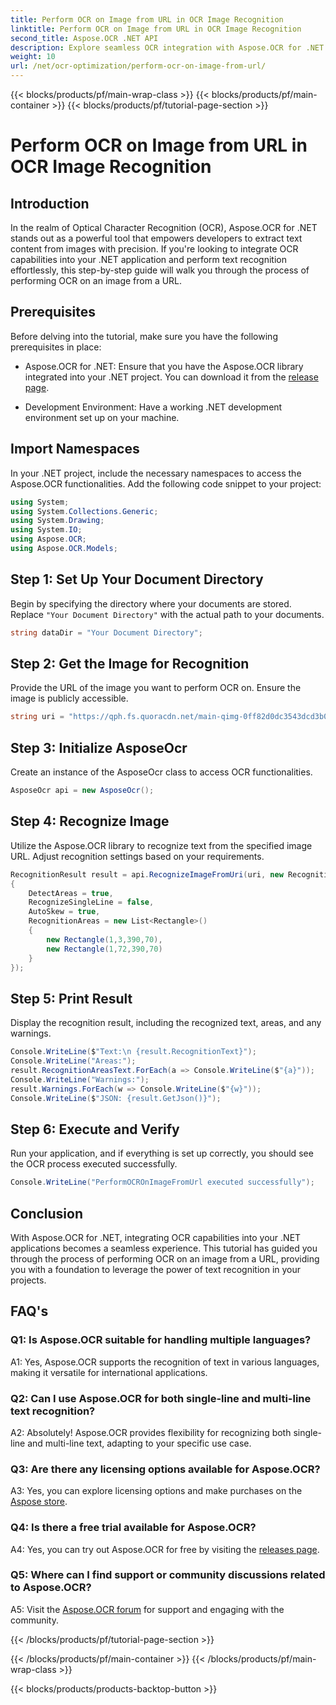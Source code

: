 ```yaml
---
title: Perform OCR on Image from URL in OCR Image Recognition
linktitle: Perform OCR on Image from URL in OCR Image Recognition
second_title: Aspose.OCR .NET API
description: Explore seamless OCR integration with Aspose.OCR for .NET. Recognize text from images with precision.
weight: 10
url: /net/ocr-optimization/perform-ocr-on-image-from-url/
---
```


{{< blocks/products/pf/main-wrap-class >}}
{{< blocks/products/pf/main-container >}}
{{< blocks/products/pf/tutorial-page-section >}}

# Perform OCR on Image from URL in OCR Image Recognition

## Introduction

In the realm of Optical Character Recognition (OCR), Aspose.OCR for .NET stands out as a powerful tool that empowers developers to extract text content from images with precision. If you're looking to integrate OCR capabilities into your .NET application and perform text recognition effortlessly, this step-by-step guide will walk you through the process of performing OCR on an image from a URL.

## Prerequisites

Before delving into the tutorial, make sure you have the following prerequisites in place:

- Aspose.OCR for .NET: Ensure that you have the Aspose.OCR library integrated into your .NET project. You can download it from the [release page](https://releases.aspose.com/ocr/net/).

- Development Environment: Have a working .NET development environment set up on your machine.

## Import Namespaces

In your .NET project, include the necessary namespaces to access the Aspose.OCR functionalities. Add the following code snippet to your project:

```csharp
using System;
using System.Collections.Generic;
using System.Drawing;
using System.IO;
using Aspose.OCR;
using Aspose.OCR.Models;
```

## Step 1: Set Up Your Document Directory

Begin by specifying the directory where your documents are stored. Replace `"Your Document Directory"` with the actual path to your documents.

```csharp
string dataDir = "Your Document Directory";
```

## Step 2: Get the Image for Recognition

Provide the URL of the image you want to perform OCR on. Ensure the image is publicly accessible.

```csharp
string uri = "https://qph.fs.quoracdn.net/main-qimg-0ff82d0dc3543dcd3b06028f5476c2e4";
```

## Step 3: Initialize AsposeOcr

Create an instance of the AsposeOcr class to access OCR functionalities.

```csharp
AsposeOcr api = new AsposeOcr();
```

## Step 4: Recognize Image

Utilize the Aspose.OCR library to recognize text from the specified image URL. Adjust recognition settings based on your requirements.

```csharp
RecognitionResult result = api.RecognizeImageFromUri(uri, new RecognitionSettings
{
    DetectAreas = true,
    RecognizeSingleLine = false,
    AutoSkew = true,
    RecognitionAreas = new List<Rectangle>()
    {
        new Rectangle(1,3,390,70),
        new Rectangle(1,72,390,70)
    }
});
```

## Step 5: Print Result

Display the recognition result, including the recognized text, areas, and any warnings.

```csharp
Console.WriteLine($"Text:\n {result.RecognitionText}");
Console.WriteLine("Areas:");
result.RecognitionAreasText.ForEach(a => Console.WriteLine($"{a}"));
Console.WriteLine("Warnings:");
result.Warnings.ForEach(w => Console.WriteLine($"{w}"));
Console.WriteLine($"JSON: {result.GetJson()}");
```

## Step 6: Execute and Verify

Run your application, and if everything is set up correctly, you should see the OCR process executed successfully.

```csharp
Console.WriteLine("PerformOCROnImageFromUrl executed successfully");
```

## Conclusion

With Aspose.OCR for .NET, integrating OCR capabilities into your .NET applications becomes a seamless experience. This tutorial has guided you through the process of performing OCR on an image from a URL, providing you with a foundation to leverage the power of text recognition in your projects.

## FAQ's

### Q1: Is Aspose.OCR suitable for handling multiple languages?

A1: Yes, Aspose.OCR supports the recognition of text in various languages, making it versatile for international applications.

### Q2: Can I use Aspose.OCR for both single-line and multi-line text recognition?

A2: Absolutely! Aspose.OCR provides flexibility for recognizing both single-line and multi-line text, adapting to your specific use case.

### Q3: Are there any licensing options available for Aspose.OCR?

A3: Yes, you can explore licensing options and make purchases on the [Aspose store](https://purchase.aspose.com/buy).

### Q4: Is there a free trial available for Aspose.OCR?

A4: Yes, you can try out Aspose.OCR for free by visiting the [releases page](https://releases.aspose.com/).

### Q5: Where can I find support or community discussions related to Aspose.OCR?

A5: Visit the [Aspose.OCR forum](https://forum.aspose.com/c/ocr/16) for support and engaging with the community.

{{< /blocks/products/pf/tutorial-page-section >}}

{{< /blocks/products/pf/main-container >}}
{{< /blocks/products/pf/main-wrap-class >}}

{{< blocks/products/products-backtop-button >}}
